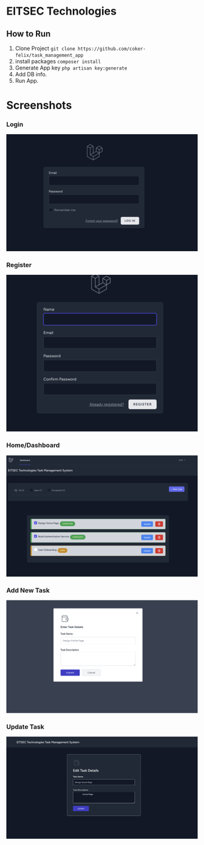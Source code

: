 # EITSEC Technologies 

## How to Run
1. Clone Project `git clone https://github.com/coker-felix/task_management_app`
2. install packages `composer install`
3. Generate App key `php artisan key:generate`
4. Add DB info.
5. Run App.


# Screenshots
### Login
![login](screenshots/login.png)

### Register
![register](screenshots/register.png)

### Home/Dashboard
![dashboard](screenshots/home.png)


### Add New Task
![tasks](screenshots/new_task.png)


### Update Task
![tasks](screenshots/update_task.png)
